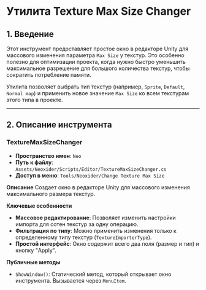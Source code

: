 # Утилита Texture Max Size Changer

## 1. Введение

Этот инструмент предоставляет простое окно в редакторе Unity для массового изменения параметра `Max Size` у текстур. Это особенно полезно для оптимизации проекта, когда нужно быстро уменьшить максимальное разрешение для большого количества текстур, чтобы сократить потребление памяти.

Утилита позволяет выбрать тип текстур (например, `Sprite`, `Default`, `Normal map`) и применить новое значение `Max Size` ко всем текстурам этого типа в проекте.

---

## 2. Описание инструмента

### TextureMaxSizeChanger
- **Пространство имен**: `Neo`
- **Путь к файлу**: `Assets/Neoxider/Scripts/Editor/TextureMaxSizeChanger.cs`
- **Доступ в меню**: `Tools/Neoxider/Change Texture Max Size`

**Описание**
Создает окно в редакторе Unity для массового изменения максимального размера текстур.

**Ключевые особенности**
- **Массовое редактирование**: Позволяет изменить настройки импорта для сотен текстур за одну операцию.
- **Фильтрация по типу**: Можно применить изменения только к определенному типу текстур (`TextureImporterType`).
- **Простой интерфейс**: Окно содержит всего два поля (размер и тип) и кнопку "Apply".

**Публичные методы**
- `ShowWindow()`: Статический метод, который открывает окно инструмента. Вызывается через `MenuItem`.
